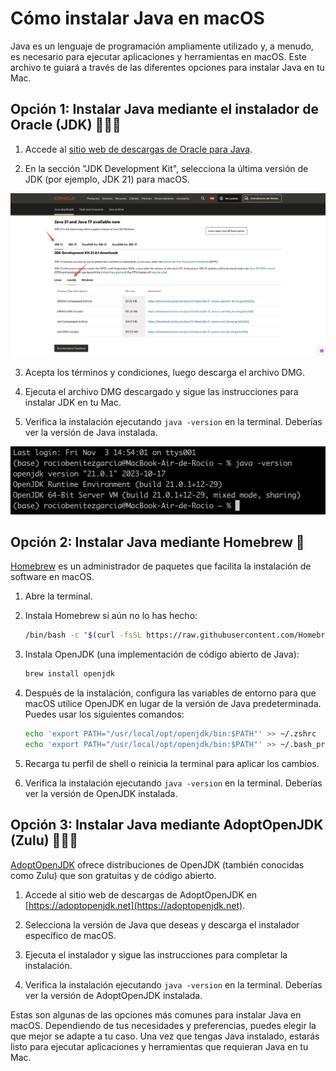# Cómo instalar Java en macOS

Java es un lenguaje de programación ampliamente utilizado y, a menudo, es necesario para ejecutar aplicaciones y herramientas en macOS. Este archivo te guiará a través de las diferentes opciones para instalar Java en tu Mac.

## Opción 1: Instalar Java mediante el instalador de Oracle (JDK) 👩🏼‍💻

1. Accede al [sitio web de descargas de Oracle para Java](https://www.oracle.com/java/technologies/downloads/).

2. En la sección "JDK Development Kit", selecciona la última versión de JDK (por ejemplo, JDK 21) para macOS.

![Instalar Java](/Main-insights-and-learnings/1-Java/img/install-java.jpeg)

3. Acepta los términos y condiciones, luego descarga el archivo DMG.

4. Ejecuta el archivo DMG descargado y sigue las instrucciones para instalar JDK en tu Mac.

5. Verifica la instalación ejecutando `java -version` en la terminal. Deberías ver la versión de Java instalada.

![Versión de Java instalada](/Main-insights-and-learnings/1-Java/img/java-version.png)

## Opción 2: Instalar Java mediante Homebrew 🍺

[Homebrew](https://brew.sh) es un administrador de paquetes que facilita la instalación de software en macOS.

1. Abre la terminal.

2. Instala Homebrew si aún no lo has hecho:

   ```sh
   /bin/bash -c "$(curl -fsSL https://raw.githubusercontent.com/Homebrew/install/HEAD/install.sh)"
   ```

3. Instala OpenJDK (una implementación de código abierto de Java):

   ```sh
   brew install openjdk
   ```

4. Después de la instalación, configura las variables de entorno para que macOS utilice OpenJDK en lugar de la versión de Java predeterminada. Puedes usar los siguientes comandos:

   ```sh
   echo 'export PATH="/usr/local/opt/openjdk/bin:$PATH"' >> ~/.zshrc  # Si usas Zsh
   echo 'export PATH="/usr/local/opt/openjdk/bin:$PATH"' >> ~/.bash_profile  # Si usas Bash
   ```

5. Recarga tu perfil de shell o reinicia la terminal para aplicar los cambios.

6. Verifica la instalación ejecutando `java -version` en la terminal. Deberías ver la versión de OpenJDK instalada.

## Opción 3: Instalar Java mediante AdoptOpenJDK (Zulu) 👩🏼‍💻

[AdoptOpenJDK](https://adoptopenjdk.net) ofrece distribuciones de OpenJDK (también conocidas como Zulu) que son gratuitas y de código abierto.

1. Accede al sitio web de descargas de AdoptOpenJDK en [https://adoptopenjdk.net](https://adoptopenjdk.net).

2. Selecciona la versión de Java que deseas y descarga el instalador específico de macOS.

3. Ejecuta el instalador y sigue las instrucciones para completar la instalación.

4. Verifica la instalación ejecutando `java -version` en la terminal. Deberías ver la versión de AdoptOpenJDK instalada.

Estas son algunas de las opciones más comunes para instalar Java en macOS. Dependiendo de tus necesidades y preferencias, puedes elegir la que mejor se adapte a tu caso. Una vez que tengas Java instalado, estarás listo para ejecutar aplicaciones y herramientas que requieran Java en tu Mac.